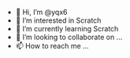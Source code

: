 - 👋 Hi, I’m @yqx6
- 👀 I’m interested in Scratch
- 🌱 I’m currently learning Scratch
- 💞️ I’m looking to collaborate on ...
- 📫 How to reach me ...

<!---
yqx6/yqx6 is a ✨ special ✨ repository because its `README.md` (this file) appears on your GitHub profile.
You can click the Preview link to take a look at your changes.
--->

